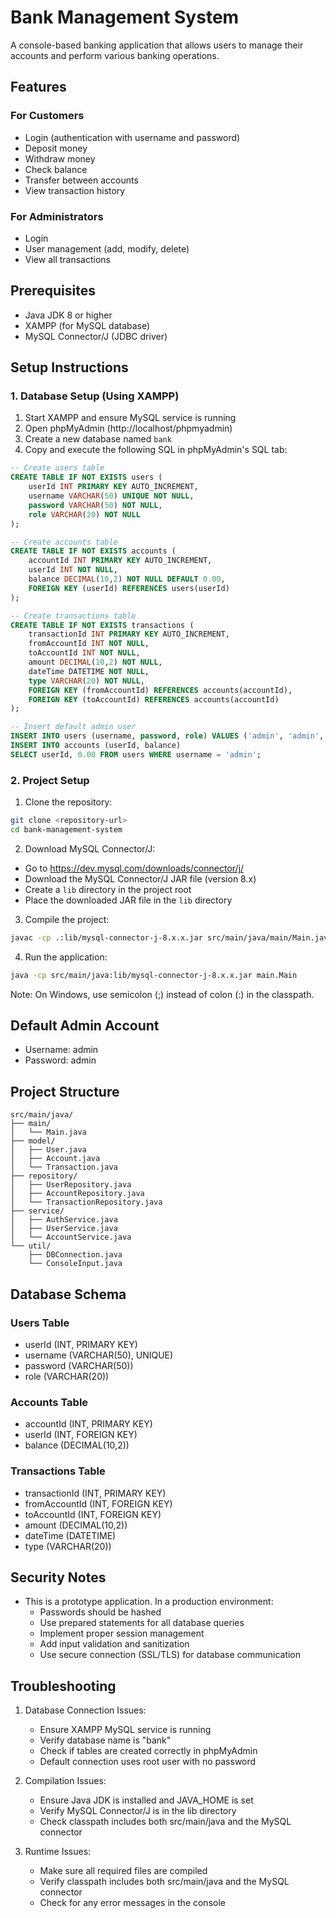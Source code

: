 # Bank Management System

A console-based banking application that allows users to manage their accounts and perform various banking operations.

## Features

### For Customers

- Login (authentication with username and password)
- Deposit money
- Withdraw money
- Check balance
- Transfer between accounts
- View transaction history

### For Administrators

- Login
- User management (add, modify, delete)
- View all transactions

## Prerequisites

- Java JDK 8 or higher
- XAMPP (for MySQL database)
- MySQL Connector/J (JDBC driver)

## Setup Instructions

### 1. Database Setup (Using XAMPP)

1. Start XAMPP and ensure MySQL service is running
2. Open phpMyAdmin (http://localhost/phpmyadmin)
3. Create a new database named `bank`
4. Copy and execute the following SQL in phpMyAdmin's SQL tab:

```sql
-- Create users table
CREATE TABLE IF NOT EXISTS users (
    userId INT PRIMARY KEY AUTO_INCREMENT,
    username VARCHAR(50) UNIQUE NOT NULL,
    password VARCHAR(50) NOT NULL,
    role VARCHAR(20) NOT NULL
);

-- Create accounts table
CREATE TABLE IF NOT EXISTS accounts (
    accountId INT PRIMARY KEY AUTO_INCREMENT,
    userId INT NOT NULL,
    balance DECIMAL(10,2) NOT NULL DEFAULT 0.00,
    FOREIGN KEY (userId) REFERENCES users(userId)
);

-- Create transactions table
CREATE TABLE IF NOT EXISTS transactions (
    transactionId INT PRIMARY KEY AUTO_INCREMENT,
    fromAccountId INT NOT NULL,
    toAccountId INT NOT NULL,
    amount DECIMAL(10,2) NOT NULL,
    dateTime DATETIME NOT NULL,
    type VARCHAR(20) NOT NULL,
    FOREIGN KEY (fromAccountId) REFERENCES accounts(accountId),
    FOREIGN KEY (toAccountId) REFERENCES accounts(accountId)
);

-- Insert default admin user
INSERT INTO users (username, password, role) VALUES ('admin', 'admin', 'ADMIN');
INSERT INTO accounts (userId, balance)
SELECT userId, 0.00 FROM users WHERE username = 'admin';
```

### 2. Project Setup

1. Clone the repository:

```bash
git clone <repository-url>
cd bank-management-system
```

2. Download MySQL Connector/J:

- Go to https://dev.mysql.com/downloads/connector/j/
- Download the MySQL Connector/J JAR file (version 8.x)
- Create a `lib` directory in the project root
- Place the downloaded JAR file in the `lib` directory

3. Compile the project:

```bash
javac -cp .:lib/mysql-connector-j-8.x.x.jar src/main/java/main/Main.java src/main/java/model/*.java src/main/java/repository/*.java src/main/java/service/*.java src/main/java/util/*.java
```

4. Run the application:

```bash
java -cp src/main/java:lib/mysql-connector-j-8.x.x.jar main.Main
```

Note: On Windows, use semicolon (;) instead of colon (:) in the classpath.

## Default Admin Account

- Username: admin
- Password: admin

## Project Structure

```
src/main/java/
├── main/
│   └── Main.java
├── model/
│   ├── User.java
│   ├── Account.java
│   └── Transaction.java
├── repository/
│   ├── UserRepository.java
│   ├── AccountRepository.java
│   └── TransactionRepository.java
├── service/
│   ├── AuthService.java
│   ├── UserService.java
│   └── AccountService.java
└── util/
    ├── DBConnection.java
    └── ConsoleInput.java
```

## Database Schema

### Users Table

- userId (INT, PRIMARY KEY)
- username (VARCHAR(50), UNIQUE)
- password (VARCHAR(50))
- role (VARCHAR(20))

### Accounts Table

- accountId (INT, PRIMARY KEY)
- userId (INT, FOREIGN KEY)
- balance (DECIMAL(10,2))

### Transactions Table

- transactionId (INT, PRIMARY KEY)
- fromAccountId (INT, FOREIGN KEY)
- toAccountId (INT, FOREIGN KEY)
- amount (DECIMAL(10,2))
- dateTime (DATETIME)
- type (VARCHAR(20))

## Security Notes

- This is a prototype application. In a production environment:
  - Passwords should be hashed
  - Use prepared statements for all database queries
  - Implement proper session management
  - Add input validation and sanitization
  - Use secure connection (SSL/TLS) for database communication

## Troubleshooting

1. Database Connection Issues:

   - Ensure XAMPP MySQL service is running
   - Verify database name is "bank"
   - Check if tables are created correctly in phpMyAdmin
   - Default connection uses root user with no password

2. Compilation Issues:

   - Ensure Java JDK is installed and JAVA_HOME is set
   - Verify MySQL Connector/J is in the lib directory
   - Check classpath includes both src/main/java and the MySQL connector

3. Runtime Issues:
   - Make sure all required files are compiled
   - Verify classpath includes both src/main/java and the MySQL connector
   - Check for any error messages in the console
